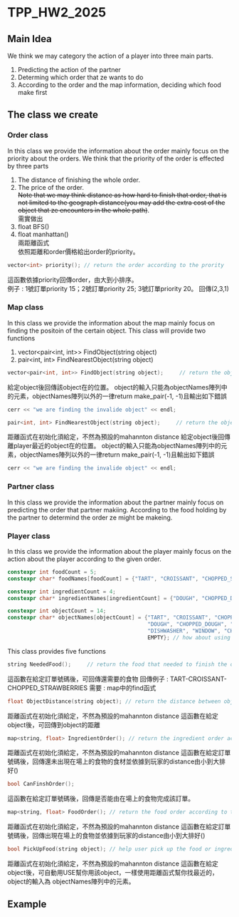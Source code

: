 # TPP_HW2_2025
## Main Idea
We think we may category the action of a player into three main parts. 
1. Predicting the action of the partner
2. Determing which order that ze wants to do
3. According to the order and the map information, deciding which food make first 

## The class we create
### Order class
In this class we provide the information about the order mainly focus on the priority about the orders. We think that the priority of the order is effected by three parts 
1. The distance of finishing the whole order.
2. The price of the order. <br/>
~~Note that we may think distance as how hard to finish that order, that is not limited to the geograph distance(you may add the extra cost of the object that ze encounters in the whole path)~~.<br/>
需實做出<br/>
1. float BFS()
2. float manhattan()<br/>
兩距離函式<br/>
依照距離和order價格給出order的priority。
```cpp
vector<int> priority(); // return the order according to the prority
```
這函數依據priority回傳order，由大到小排序。<br/>
例子 : 1號訂單priority 15；2號訂單priority 25; 3號訂單priority 20。 回傳(2,3,1)

### Map class 
In this class we provide the information about the map mainly focus on finding the positoin of the certain object. 
This class will provide two functions 
1. vector<pair<int, int>> FindObject(string object)
2. pair<int, int> FindNearestObject(string object)

```cpp
vector<pair<int, int>> FindObject(string object);     // return the object postion in the map
```
給定object後回傳該object在的位置。
object的輸入只能為objectNames陣列中的元素，objectNames陣列以外的一律return make_pair(-1, -1)且輸出如下錯誤
```cpp
cerr << "we are finding the invalide object" << endl;
```


```cpp
pair<int, int> FindNearestObject(string object);     // return the object postion in the map
```
距離函式在初始化須給定，不然為預設的mahannton distance
給定object後回傳離player最近的object在的位置。
object的輸入只能為objectNames陣列中的元素，objectNames陣列以外的一律return make_pair(-1, -1)且輸出如下錯誤
```cpp
cerr << "we are finding the invalide object" << endl;
```

### Partner class 
In this class we provide the information about the partner mainly focus on predicting the order that partner makiing. 
According to the food holding by the partner to determind the order ze might be makeing.

### Player class 
In this class we provide the information about the player mainly focus on the action about the player according to the given order.
```cpp
constexpr int foodCount = 5;
constexpr char* foodNames[foodCount] = {"TART", "CROISSANT", "CHOPPED_STRAWBERRIES", "ICE_CREAM", "BLUEBERRIES"}; // how about using enum

constexpr int ingredientCount = 4;
constexpr char* ingredientNames[ingredientCount] = {"DOUGH", "CHOPPED_DOUGH", "RAW_TART", "STRAWBERRIES"}; // how about using enum

constexpr int objectCount = 14;
constexpr char* objectNames[objectCount] = {"TART", "CROISSANT", "CHOPPED_STRAWBERRIES", "ICE_CREAM", "BLUEBERRIES", 
                                            "DOUGH", "CHOPPED_DOUGH", "RAW_TART", "STRAWBERRIES",
                                            "DISHWASHER", "WINDOW", "CHOPPING_BOARD", "OVEN",
                                            EMPTY}; // how about using enum； EMPTY is empty table
```

This class provides five functions 
```cpp
string NeededFood();     // return the food that needed to finish the order orderIndex (exclude dish)
```
這函數在給定訂單號碼後，可回傳還需要的食物 
回傳例子 : TART-CROISSANT-CHOPPED_STRAWBERRIES
需要 : map中的find函式

```cpp
float ObjectDistance(string object); // return the distance between object and you
```
距離函式在初始化須給定，不然為預設的mahannton distance
這函數在給定object後，可回傳到object的距離

```cpp
map<string, float> IngredientOrder(); // return the ingredient order according to the distance() from small to high
```
距離函式在初始化須給定，不然為預設的mahannton distance
這函數在給定訂單號碼後，回傳還未出現在場上的食物的食材並依據到玩家的distance由小到大排好()

```cpp
bool CanFinshOrder();
```
這函數在給定訂單號碼後，回傳是否能由在場上的食物完成該訂單。


```cpp
map<string, float> FoodOrder(); // return the food order according to the distance() from small to high
```
距離函式在初始化須給定，不然為預設的mahannton distance
這函數在給定訂單號碼後，回傳出現在場上的食物並依據到玩家的distance由小到大排好()

```cpp
bool PickUpFood(string object); // help user pick up the food or ingredient by USE provided by the game; return true if object exist, false if object doesn't exist
```
距離函式在初始化須給定，不然為預設的mahannton distance
這函數在給定object後，可自動用USE幫你用該object，一樣使用距離函式幫你找最近的，object的輸入為 objectNames陣列中的元素。



## Example
